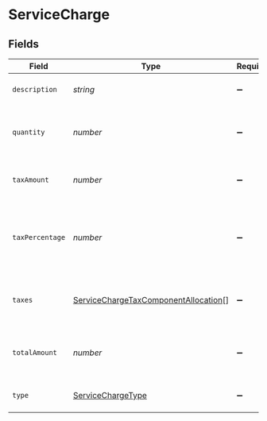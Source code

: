 # ServiceCharge


## Fields

| Field                                                                                               | Type                                                                                                | Required                                                                                            | Description                                                                                         | Example                                                                                             |
| --------------------------------------------------------------------------------------------------- | --------------------------------------------------------------------------------------------------- | --------------------------------------------------------------------------------------------------- | --------------------------------------------------------------------------------------------------- | --------------------------------------------------------------------------------------------------- |
| `description`                                                                                       | *string*                                                                                            | :heavy_minus_sign:                                                                                  | Service charges for this order.                                                                     | A service charge                                                                                    |
| `quantity`                                                                                          | *number*                                                                                            | :heavy_minus_sign:                                                                                  | The number of times the charge is charged.                                                          | 1                                                                                                   |
| `taxAmount`                                                                                         | *number*                                                                                            | :heavy_minus_sign:                                                                                  | Amount of the service charge that is tax.                                                           | 0                                                                                                   |
| `taxPercentage`                                                                                     | *number*                                                                                            | :heavy_minus_sign:                                                                                  | Percentage rate (from 0 to 100) of any tax applied to the service charge.                           | 0                                                                                                   |
| `taxes`                                                                                             | [ServiceChargeTaxComponentAllocation](../../models/shared/servicechargetaxcomponentallocation.md)[] | :heavy_minus_sign:                                                                                  | Taxes breakdown as applied to service charges.                                                      |                                                                                                     |
| `totalAmount`                                                                                       | *number*                                                                                            | :heavy_minus_sign:                                                                                  | Total service charge, including taxes.                                                              | 0                                                                                                   |
| `type`                                                                                              | [ServiceChargeType](../../models/shared/servicechargetype.md)                                       | :heavy_minus_sign:                                                                                  | The type of the service charge.                                                                     | Overpayment                                                                                         |
